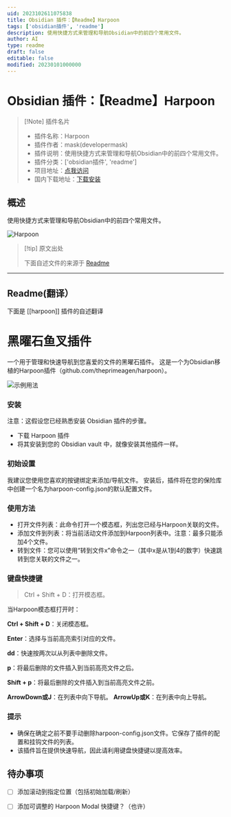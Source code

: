```yaml
---
uid: 2023102611075838
title: Obsidian 插件：【Readme】Harpoon
tags: ['obsidian插件', 'readme']
description: 使用快捷方式来管理和导航Obsidian中的前四个常用文件。
author: AI
type: readme
draft: false
editable: false
modified: 20230101000000
---
```


# Obsidian 插件：【Readme】Harpoon

> [!Note] 插件名片
> - 插件名称：Harpoon
> - 插件作者：mask(developermask)
> - 插件说明：使用快捷方式来管理和导航Obsidian中的前四个常用文件。
> - 插件分类：['obsidian插件', 'readme']
> - 项目地址：[点我访问](https://github.com/rodrez/obsidian-harpoon)
> - 国内下载地址：[下载安装](https://pkmer.cn/products/plugin/pluginMarket/?harpoon)

## 概述

使用快捷方式来管理和导航Obsidian中的前四个常用文件。

![Harpoon](https://cdn.pkmer.cn/covers/harpoon.gif!pkmer)

> [!tip] 原文出处
> 
>下面自述文件的来源于 [Readme](https://ghproxy.net/https://raw.githubusercontent.com/rodrez/obsidian-harpoon/main/README.md)
> 

---

## Readme(翻译）

下面是 [[harpoon]] 插件的自述翻译


# 黑曜石鱼叉插件

一个用于管理和快速导航到您喜爱的文件的黑曜石插件。
这是一个为Obsidian移植的Harpoon插件（github.com/theprimeagen/harpoon）。

![示例用法](./sample.gif)
### 安装

注意：这假设您已经熟悉安装 Obsidian 插件的步骤。

* 下载 Harpoon 插件
* 将其安装到您的 Obsidian vault 中，就像安装其他插件一样。
### 初始设置

我建议您使用您喜欢的按键绑定来添加/导航文件。
安装后，插件将在您的保险库中创建一个名为harpoon-config.json的默认配置文件。
### 使用方法

* 打开文件列表：此命令打开一个模态框，列出您已经与Harpoon关联的文件。
* 添加文件到列表：将当前活动文件添加到Harpoon列表中。注意：最多只能添加4个文件。
* 转到文件：您可以使用“转到文件x”命令之一（其中x是从1到4的数字）快速跳转到您关联的文件之一。
### 键盘快捷键


> Ctrl + Shift + D：打开模态框。

当Harpoon模态框打开时：

**Ctrl + Shift + D**：关闭模态框。

**Enter**：选择与当前高亮索引对应的文件。

**dd**：快速按两次以从列表中删除文件。

**p**：将最后删除的文件插入到当前高亮文件之后。

**Shift + p**：将最后删除的文件插入到当前高亮文件之前。

**ArrowDown或J**：在列表中向下导航。
**ArrowUp或K**：在列表中向上导航。
### 提示

* 确保在确定之前不要手动删除harpoon-config.json文件。它保存了插件的配置和挂钩文件的列表。
* 该插件旨在提供快速导航，因此请利用键盘快捷键以提高效率。
## 待办事项

- [ ] 添加滚动到指定位置（包括初始加载/刷新）
- [ ] 添加可调整的 Harpoon Modal 快捷键？（也许）



